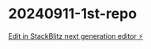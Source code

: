 # 20240911-1st-repo

[Edit in StackBlitz next generation editor ⚡️](https://stackblitz.com/~/github.com/FungCF/20240911-1st-repo)